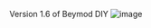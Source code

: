 Version 1.6 of Beymod DIY
![image](https://github.com/Lenrul/beymod/assets/132875948/393fd9df-58ed-4c96-8463-4b1d9df99e6f)
